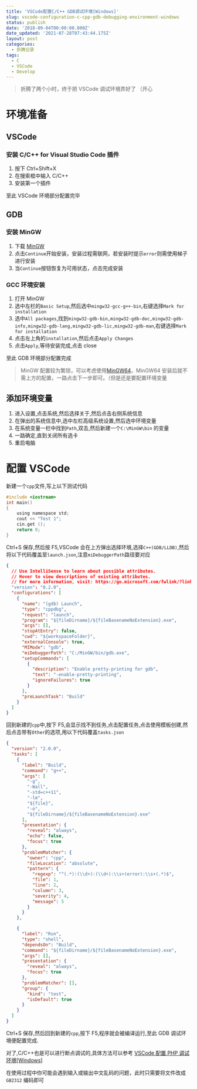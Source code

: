```yaml
---
title: 'VSCode配置C/C++ GDB调试环境[Windows]'
slug: vscode-configuration-c-cpp-gdb-debugging-environment-windows
status: publish
date: '2018-09-04T00:00:00.000Z'
date_updated: '2021-07-28T07:43:44.175Z'
layout: post
categories:
  - 折腾记录
tags:
  - C
  - VSCode
  - Develop
---
```

> 折腾了两个小时，终于把 VSCode 调试环境弄好了 （开心

# 环境准备

## VSCode

### 安装 C/C++ for Visual Studio Code 插件

1. 按下 Ctrl+Shift+X
2. 在搜索框中输入 C/C++
3. 安装第一个插件

至此 VSCode 环境部分配置完毕

## GDB

### 安装 MinGW

1. 下载 [MinGW](https://osdn.net/projects/mingw/downloads/68260/mingw-get-setup.exe/)
2. 点击`Continue`开始安装，安装过程需联网，若安装时提示`error`则需使用梯子进行安装
3. 当`Continue`按钮恢复为可用状态，点击完成安装

### GCC 环境安装

1. 打开 MinGW
2. 选中左栏的`Basic Setup`,然后选中`mingw32-gcc-g++-bin`,右键选择`Mark for installation`
3. 选中`All packages`,找到`mingw32-gdb-bin,mingw32-gdb-doc,mingw32-gdb-info,mingw32-gdb-lang,mingw32-gdb-lic,mingw32-gdb-man`,右键选择`Mark for installation`
4. 点击左上角的`installation`,然后点击`Apply Changes`
5. 点击`Apply`,等待安装完成,点击 close

至此 GDB 环境部分配置完成

> MinGW 配置较为繁琐，可以考虑使用[MinGW64](https://mingw-w64.org)，MinGW64 安装后就不需上方的配置，一路点击下一步即可。（但是还是要配置环境变量

## 添加环境变量

1. 进入设置,点击系统,然后选择关于,然后点击右侧系统信息
2. 在弹出的系统信息中,选中左栏高级系统设置,然后选中环境变量
3. 在系统变量一栏中找到`Path`,双击,然后新建一个`C:\MinGW\bin` 的变量
4. 一路确定,直到关闭所有选卡
5. 重启电脑

# 配置 VSCode

新建一个`cpp`文件,写上以下测试代码

```c
#include <iostream>
int main()
{
    using namespace std;
    cout << "Test 1";
    cin.get ();
    return 0;
}
```

Ctrl+S 保存,然后按 F5,VSCode 会在上方弹出选择环境,选择`C++(GDB/LLDB)`,然后将以下代码覆盖至`launch.json`,注意`miDebuggerPath`路径要对应

```json
{
  // Use IntelliSense to learn about possible attributes.
  // Hover to view descriptions of existing attributes.
  // For more information, visit: https://go.microsoft.com/fwlink/?linkid=830387
  "version": "0.2.0",
  "configurations": [
    {
      "name": "(gdb) Launch",
      "type": "cppdbg",
      "request": "launch",
      "program": "${fileDirname}/${fileBasenameNoExtension}.exe",
      "args": [],
      "stopAtEntry": false,
      "cwd": "${workspaceFolder}",
      "externalConsole": true,
      "MIMode": "gdb",
      "miDebuggerPath": "C:/MinGW/bin/gdb.exe",
      "setupCommands": [
        {
          "description": "Enable pretty-printing for gdb",
          "text": "-enable-pretty-printing",
          "ignoreFailures": true
        }
      ],
      "preLaunchTask": "Build"
    }
  ]
}
```

回到新建的`cpp`中,按下 F5,会显示找不到任务,点击配置任务,点击使用模板创建,然后点击带有`Other`的选项,用以下代码覆盖`tasks.json`

```json
{
  "version": "2.0.0",
  "tasks": [
    {
      "label": "Build",
      "command": "g++",
      "args": [
        "-g",
        "-Wall",
        "-std=c++11",
        "-lm",
        "${file}",
        "-o",
        "${fileDirname}/${fileBasenameNoExtension}.exe"
      ],
      "presentation": {
        "reveal": "always",
        "echo": false,
        "focus": true
      },
      "problemMatcher": {
        "owner": "cpp",
        "fileLocation": "absolute",
        "pattern": {
          "regexp": "^(.*):(\\d+):(\\d+):\\s+(error):\\s+(.*)$",
          "file": 1,
          "line": 2,
          "column": 3,
          "severity": 4,
          "message": 5
        }
      }
    },

    {
      "label": "Run",
      "type": "shell",
      "dependsOn": "Build",
      "command": "${fileDirname}/${fileBasenameNoExtension}.exe",
      "args": [],
      "presentation": {
        "reveal": "always",
        "focus": true
      },
      "problemMatcher": [],
      "group": {
        "kind": "test",
        "isDefault": true
      }
    }
  ]
}
```

Ctrl+S 保存,然后回到新建的`cpp`,按下 F5,程序就会被编译运行,至此 GDB 调试环境便配置完成.

对了,C/C++也是可以进行断点调试的,具体方法可以参考 [VSCode 配置 PHP 调试环境\[Windows\]](https://blog.ixk.me/vscode-configuration-php-gdb-debugging-environment-windows.html)

在使用过程中你可能会遇到输入或输出中文乱码的问题，此时只需要将文件改成 `GB2312` 编码即可
